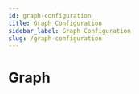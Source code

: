 ```yaml
---
id: graph-configuration
title: Graph Configuration
sidebar_label: Graph Configuration
slug: /graph-configuration
---
```


# Graph

